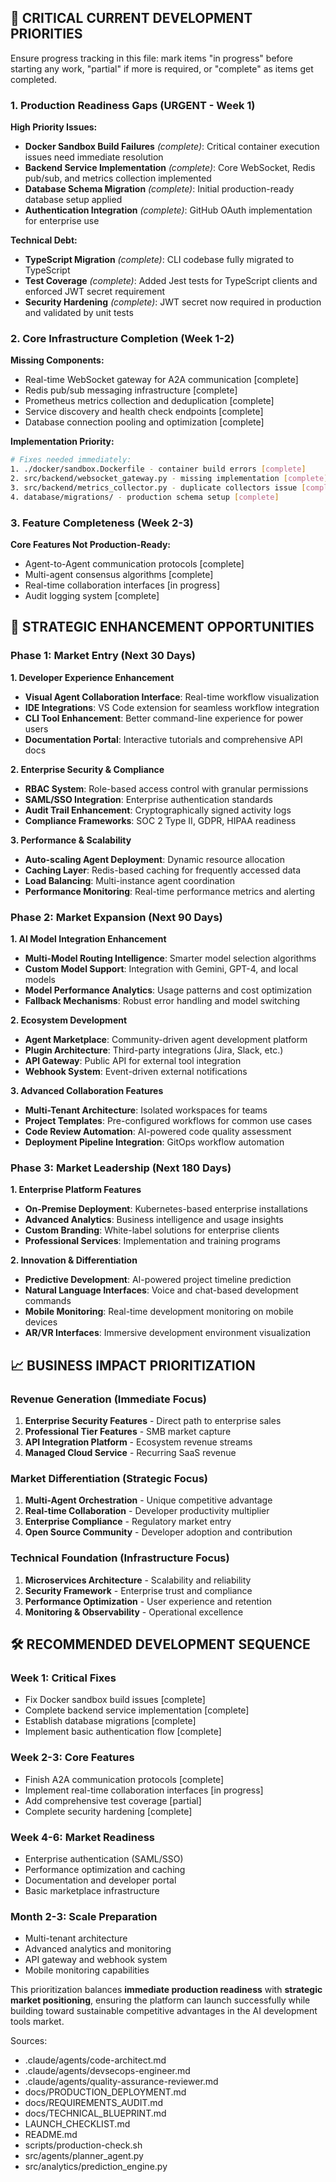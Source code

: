 ## **🚨 CRITICAL CURRENT DEVELOPMENT PRIORITIES**

Ensure progress tracking in this file: mark items "in progress" before starting any work, "partial" if more is required, or "complete" as items get completed.

### **1. Production Readiness Gaps (URGENT - Week 1)**

**High Priority Issues:**
- **Docker Sandbox Build Failures** *(complete)*: Critical container execution issues need immediate resolution
- **Backend Service Implementation** *(complete)*: Core WebSocket, Redis pub/sub, and metrics collection implemented
- **Database Schema Migration** *(complete)*: Initial production-ready database setup applied
- **Authentication Integration** *(complete)*: GitHub OAuth implementation for enterprise use

**Technical Debt:**
- **TypeScript Migration** *(complete)*: CLI codebase fully migrated to TypeScript
- **Test Coverage** *(complete)*: Added Jest tests for TypeScript clients and enforced JWT secret requirement
- **Security Hardening** *(complete)*: JWT secret now required in production and validated by unit tests

### **2. Core Infrastructure Completion (Week 1-2)**

**Missing Components:**
- Real-time WebSocket gateway for A2A communication [complete]
- Redis pub/sub messaging infrastructure [complete]
- Prometheus metrics collection and deduplication [complete]
- Service discovery and health check endpoints [complete]
- Database connection pooling and optimization [complete]

**Implementation Priority:**
```bash
# Fixes needed immediately:
1. ./docker/sandbox.Dockerfile - container build errors [complete]
2. src/backend/websocket_gateway.py - missing implementation [complete]
3. src/backend/metrics_collector.py - duplicate collectors issue [complete]
4. database/migrations/ - production schema setup [complete]
```

### **3. Feature Completeness (Week 2-3)**

**Core Features Not Production-Ready:**
- Agent-to-Agent communication protocols [complete]
- Multi-agent consensus algorithms [complete]
- Real-time collaboration interfaces [in progress]
- Audit logging system [complete]

## **🎯 STRATEGIC ENHANCEMENT OPPORTUNITIES**

### **Phase 1: Market Entry (Next 30 Days)**

**1. Developer Experience Enhancement**
- **Visual Agent Collaboration Interface**: Real-time workflow visualization
- **IDE Integrations**: VS Code extension for seamless workflow integration
- **CLI Tool Enhancement**: Better command-line experience for power users
- **Documentation Portal**: Interactive tutorials and comprehensive API docs

**2. Enterprise Security & Compliance**
- **RBAC System**: Role-based access control with granular permissions
- **SAML/SSO Integration**: Enterprise authentication standards
- **Audit Trail Enhancement**: Cryptographically signed activity logs
- **Compliance Frameworks**: SOC 2 Type II, GDPR, HIPAA readiness

**3. Performance & Scalability**
- **Auto-scaling Agent Deployment**: Dynamic resource allocation
- **Caching Layer**: Redis-based caching for frequently accessed data
- **Load Balancing**: Multi-instance agent coordination
- **Performance Monitoring**: Real-time performance metrics and alerting

### **Phase 2: Market Expansion (Next 90 Days)**

**1. AI Model Integration Enhancement**
- **Multi-Model Routing Intelligence**: Smarter model selection algorithms
- **Custom Model Support**: Integration with Gemini, GPT-4, and local models
- **Model Performance Analytics**: Usage patterns and cost optimization
- **Fallback Mechanisms**: Robust error handling and model switching

**2. Ecosystem Development**
- **Agent Marketplace**: Community-driven agent development platform
- **Plugin Architecture**: Third-party integrations (Jira, Slack, etc.)
- **API Gateway**: Public API for external tool integration
- **Webhook System**: Event-driven external notifications

**3. Advanced Collaboration Features**
- **Multi-Tenant Architecture**: Isolated workspaces for teams
- **Project Templates**: Pre-configured workflows for common use cases
- **Code Review Automation**: AI-powered code quality assessment
- **Deployment Pipeline Integration**: GitOps workflow automation

### **Phase 3: Market Leadership (Next 180 Days)**

**1. Enterprise Platform Features**
- **On-Premise Deployment**: Kubernetes-based enterprise installations
- **Advanced Analytics**: Business intelligence and usage insights
- **Custom Branding**: White-label solutions for enterprise clients
- **Professional Services**: Implementation and training programs

**2. Innovation & Differentiation**
- **Predictive Development**: AI-powered project timeline prediction
- **Natural Language Interfaces**: Voice and chat-based development commands
- **Mobile Monitoring**: Real-time development monitoring on mobile devices
- **AR/VR Interfaces**: Immersive development environment visualization

## **📈 BUSINESS IMPACT PRIORITIZATION**

### **Revenue Generation (Immediate Focus)**
1. **Enterprise Security Features** - Direct path to enterprise sales
2. **Professional Tier Features** - SMB market capture
3. **API Integration Platform** - Ecosystem revenue streams
4. **Managed Cloud Service** - Recurring SaaS revenue

### **Market Differentiation (Strategic Focus)**
1. **Multi-Agent Orchestration** - Unique competitive advantage
2. **Real-time Collaboration** - Developer productivity multiplier
3. **Enterprise Compliance** - Regulatory market entry
4. **Open Source Community** - Developer adoption and contribution

### **Technical Foundation (Infrastructure Focus)**
1. **Microservices Architecture** - Scalability and reliability
2. **Security Framework** - Enterprise trust and compliance
3. **Performance Optimization** - User experience and retention
4. **Monitoring & Observability** - Operational excellence

## **🛠️ RECOMMENDED DEVELOPMENT SEQUENCE**

### **Week 1: Critical Fixes**
- Fix Docker sandbox build issues [complete]
- Complete backend service implementation [complete]
- Establish database migrations [complete]
- Implement basic authentication flow [complete]

### **Week 2-3: Core Features**
- Finish A2A communication protocols [complete]
- Implement real-time collaboration interfaces [in progress]
- Add comprehensive test coverage [partial]
- Complete security hardening [complete]

### **Week 4-6: Market Readiness**
- Enterprise authentication (SAML/SSO)
- Performance optimization and caching
- Documentation and developer portal
- Basic marketplace infrastructure

### **Month 2-3: Scale Preparation**
- Multi-tenant architecture
- Advanced analytics and monitoring
- API gateway and webhook system
- Mobile monitoring capabilities

This prioritization balances **immediate production readiness** with **strategic market positioning**, ensuring the platform can launch successfully while building toward sustainable competitive advantages in the AI development tools market.

Sources:
- .claude/agents/code-architect.md
- .claude/agents/devsecops-engineer.md
- .claude/agents/quality-assurance-reviewer.md
- docs/PRODUCTION_DEPLOYMENT.md
- docs/REQUIREMENTS_AUDIT.md
- docs/TECHNICAL_BLUEPRINT.md
- LAUNCH_CHECKLIST.md
- README.md
- scripts/production-check.sh
- src/agents/planner_agent.py
- src/analytics/prediction_engine.py
